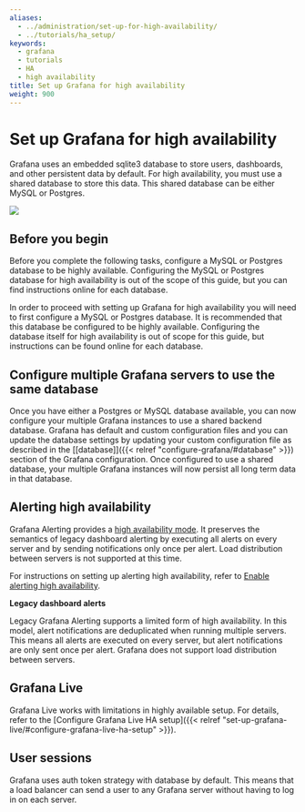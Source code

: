 ```yaml
---
aliases:
  - ../administration/set-up-for-high-availability/
  - ../tutorials/ha_setup/
keywords:
  - grafana
  - tutorials
  - HA
  - high availability
title: Set up Grafana for high availability
weight: 900
---
```


# Set up Grafana for high availability

Grafana uses an embedded sqlite3 database to store users, dashboards, and other persistent data by default. For high availability, you must use a shared database to store this data. This shared database can be either MySQL or Postgres.

<div class="text-center">
  <img src="/static/img/docs/tutorials/grafana-high-availability.png"  max-width= "800px" class="center" />
</div>

## Before you begin 

Before you complete the following tasks, configure a MySQL or Postgres database to be highly available. Configuring the MySQL or Postgres database for high availability is out of the scope of this guide, but you can find instructions online for each database.

In order to proceed with setting up Grafana for high availability you will need to first configure a MySQL or Postgres database. It is recommended that this database be configured to be highly available. Configuring the database itself for high availability is out of scope for this guide, but instructions can be found online for each database.

## Configure multiple Grafana servers to use the same database

Once you have either a Postgres or MySQL database available, you can now configure your multiple Grafana instances to use a shared backend database. Grafana has default and custom configuration files and you can update the database settings by updating your custom configuration file as described in the [[database]]({{< relref "configure-grafana/#database" >}}) section of the Grafana configuration. Once configured to use a shared database, your multiple Grafana instances will now persist all long term data in that database. 

## Alerting high availability

Grafana Alerting provides a [high availability mode](https://grafana.com/docs/grafana/latest/alerting/fundamentals/high-availability). It preserves the semantics of legacy dashboard alerting by executing all alerts on every server and by sending notifications only once per alert. Load distribution between servers is not supported at this time.

For instructions on setting up alerting high availability, refer to [Enable alerting high availability](https://grafana.com/docs/grafana/next/alerting/set-up/configure-high-availability/).

**Legacy dashboard alerts**

Legacy Grafana Alerting supports a limited form of high availability. In this model, alert notifications are deduplicated when running multiple servers. This means all alerts are executed on every server, but alert notifications are only sent once per alert. Grafana does not support load distribution between servers.

## Grafana Live

Grafana Live works with limitations in highly available setup. For details, refer to the [Configure Grafana Live HA setup]({{< relref "set-up-grafana-live/#configure-grafana-live-ha-setup" >}}).

## User sessions

Grafana uses auth token strategy with database by default. This means that a load balancer can send a user to any Grafana server without having to log in on each server.
